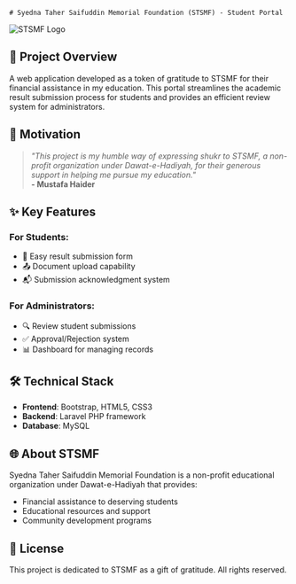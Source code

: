     # Syedna Taher Saifuddin Memorial Foundation (STSMF) - Student Portal

![STSMF Logo](images/stsmflogo.png)

## 🌟 Project Overview
A web application developed as a token of gratitude to STSMF for their financial assistance in my education. This portal streamlines the academic result submission process for students and provides an efficient review system for administrators.

## 🙏 Motivation
> *"This project is my humble way of expressing shukr to STSMF, a non-profit organization under Dawat-e-Hadiyah, for their generous support in helping me pursue my education."*  
> **- Mustafa Haider**

## ✨ Key Features
### For Students:
- 📝 Easy result submission form
- 📤 Document upload capability
- 📬 Submission acknowledgment system

### For Administrators:
- 🔍 Review student submissions
- ✅ Approval/Rejection system
- 📊 Dashboard for managing records

## 🛠️ Technical Stack
- **Frontend**: Bootstrap, HTML5, CSS3
- **Backend**: Laravel PHP framework
- **Database**: MySQL

## 🌐 About STSMF
Syedna Taher Saifuddin Memorial Foundation is a non-profit educational organization under Dawat-e-Hadiyah that provides:
- Financial assistance to deserving students
- Educational resources and support
- Community development programs

## 📜 License
This project is dedicated to STSMF as a gift of gratitude. All rights reserved.
